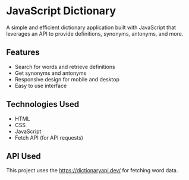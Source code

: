 # JavaScript Dictionary

A simple and efficient dictionary application built with JavaScript that leverages an API to provide definitions, synonyms, antonyms, and more.

## Features

- Search for words and retrieve definitions
- Get synonyms and antonyms
- Responsive design for mobile and desktop
- Easy to use interface

## Technologies Used

- HTML
- CSS
- JavaScript
- Fetch API (for API requests)

## API Used

This project uses the https://dictionaryapi.dev/ for fetching word data. 
